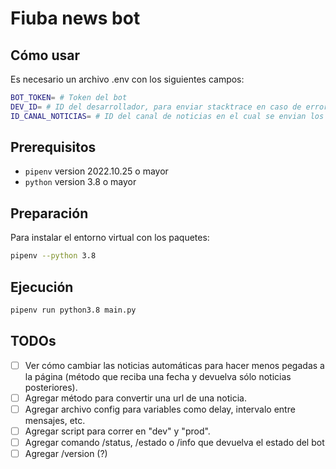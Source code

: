 # Fiuba news bot

## Cómo usar
Es necesario un archivo .env con los siguientes campos:

```sh
BOT_TOKEN= # Token del bot
DEV_ID= # ID del desarrollador, para enviar stacktrace en caso de errores
ID_CANAL_NOTICIAS= # ID del canal de noticias en el cual se envian los mensaje automáticos
```

## Prerequisitos
- `pipenv` version 2022.10.25 o mayor
- `python` version 3.8 o mayor

## Preparación

Para instalar el entorno virtual con los paquetes:

```sh
pipenv --python 3.8
```

## Ejecución

```sh
pipenv run python3.8 main.py
```

## TODOs

- [ ] Ver cómo cambiar las noticias automáticas para hacer menos pegadas a la página (método que reciba una fecha y devuelva sólo noticias posteriores).
- [ ] Agregar método para convertir una url de una noticia.
- [ ] Agregar archivo config para variables como delay, intervalo entre mensajes, etc.
- [ ] Agregar script para correr en "dev" y "prod".
- [ ] Agregar comando /status, /estado o /info que devuelva el estado del bot
- [ ] Agregar /version (?)